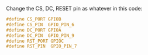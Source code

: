 Change the CS, DC, RESET pin as whatever
in this code:
```c
#define CS_PORT GPIOB
#define CS_PIN  GPIO_PIN_6
#define DC_PORT GPIOA
#define DC_PIN  GPIO_PIN_9
#define RST_PORT GPIOC
#define RST_PIN  GPIO_PIN_7
```
